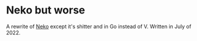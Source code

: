 # Neko but worse

A rewrite of [Neko](https://github.com/Flinner/neko) except it's shitter and in Go instead of V. Written in July of 2022.
